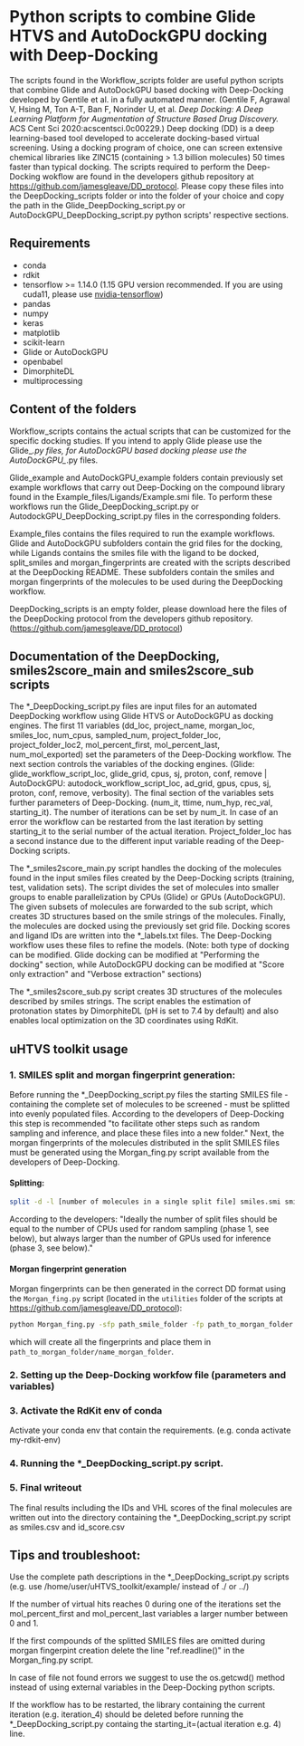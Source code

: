 # Python scripts to combine Glide HTVS and AutoDockGPU docking with Deep-Docking

The scripts found in the Workflow_scripts folder are useful python scripts that combine Glide and AutoDockGPU based docking with Deep-Docking developed by Gentile et al. in a fully automated manner. (Gentile F, Agrawal V, Hsing M, Ton A-T, Ban F, Norinder U, et al. *Deep Docking: A Deep Learning Platform for Augmentation of Structure Based Drug Discovery.* ACS Cent Sci 2020:acscentsci.0c00229.) Deep docking (DD) is a deep learning-based tool developed to accelerate docking-based virtual screening. Using a docking program of choice, one can screen extensive chemical libraries like ZINC15 (containing > 1.3 billion molecules) 50 times faster than typical docking. The scripts required to perform the Deep-Docking wokflow are found in the developers github repository at https://github.com/jamesgleave/DD_protocol. Please copy these files into the DeepDocking_scripts folder or into the folder of your choice and copy the path in the Glide_DeepDocking_script.py or AutoDockGPU_DeepDocking_script.py python scripts' respective sections.

## Requirements
* conda
* rdkit
* tensorflow >= 1.14.0 (1.15 GPU version recommended. If you are using cuda11, please use [nvidia-tensorflow](https://developer.nvidia.com/blog/accelerating-tensorflow-on-a100-gpus/))
* pandas
* numpy
* keras
* matplotlib
* scikit-learn
* Glide or AutoDockGPU
* openbabel
* DimorphiteDL
* multiprocessing

## Content of the folders

Workflow_scripts contains the actual scripts that can be customized for the specific docking studies. If you intend to apply Glide please use the Glide_*.py files, for AutoDockGPU based docking please use the AutoDockGPU_*.py files.

Glide_example and AutoDockGPU_example folders contain previously set example workflows that carry out Deep-Docking on the compound library found in the Example_files/Ligands/Example.smi file. To perform these workflows run the Glide_DeepDocking_script.py or AutodockGPU_DeepDocking_script.py files in the corresponding folders.

Example_files contains the files required to run the example workflows. Glide and AutoDockGPU subfolders contain the grid files for the docking, while Ligands contains the smiles file with the ligand to be docked, split_smiles and morgan_fingerprints are created with the scripts described at the DeepDocking README. These subfolders contain the smiles and morgan fingerprints of the molecules to be used during the DeepDocking workflow.

DeepDocking_scripts is an empty folder, please download here the files of the DeepDocking protocol from the developers github repository. (https://github.com/jamesgleave/DD_protocol)

## Documentation of the DeepDocking, smiles2score_main and smiles2score_sub scripts

The *_DeepDocking_script.py files are input files for an automated DeepDocking workflow using Glide HTVS or AutoDockGPU as docking engines. The first 11 variables (dd_loc, project_name, morgan_loc, smiles_loc, num_cpus, sampled_num, project_folder_loc, project_folder_loc2, mol_percent_first, mol_percent_last, num_mol_exported) set the parameters of the Deep-Docking workflow. The next section controls the variables of the docking engines. (Glide: glide_workflow_script_loc, glide_grid, cpus, sj, proton, conf, remove | AutoDockGPU: autodock_workflow_script_loc, ad_grid, gpus, cpus, sj, proton, conf, remove, verbosity). The final section of the variables sets further parameters of Deep-Docking. (num_it, ttime, num_hyp, rec_val, starting_it). The number of iterations can be set by num_it. In case of an error the workflow can be restarted from the last iteration by setting starting_it to the serial number of the actual iteration. Project_folder_loc has a second instance due to the different input variable reading of the Deep-Docking scripts.

The *_smiles2score_main.py script handles the docking of the molecules found in the input smiles files created by the Deep-Docking scripts (training, test, validation sets). The script divides the set of molecules into smaller groups to enable parallelization by CPUs (Glide) or GPUs (AutoDockGPU). The given subsets of molecules are forwarded to the sub script, which creates 3D structures based on the smile strings of the molecules. Finally, the molecules are docked using the previously set grid file. Docking scores and ligand IDs are written into the *_labels.txt files. The Deep-Docking workflow uses these files to refine the models. (Note: both type of docking can be modified. Glide docking can be modified at "Performing the docking" section, while AutoDockGPU docking can be modified at "Score only extraction" and "Verbose extraction" sections)

The *_smiles2score_sub.py script creates 3D structures of the molecules described by smiles strings. The script enables the estimation of protonation states by DimorphiteDL (pH is set to 7.4 by default) and also enables local optimization on the 3D coordinates using RdKit.

## uHTVS toolkit usage

### 1. SMILES split and morgan fingerprint generation:

Before running the *_DeepDocking_script.py files the starting SMILES file - containing the complete set of molecules to be screened - must be splitted into evenly populated files. According to the developers of Deep-Docking this step is recommended "to facilitate other steps such as random sampling and inference, and place these files into a new folder." Next, the morgan fingerprints of the molecules distributed in the split SMILES files must be generated using the Morgan_fing.py script available from the developers of Deep-Docking.

#### Splitting:

```bash
split -d -l [number of molecules in a single split file] smiles.smi smile_all_ --additional-suffix=.txt
```

According to the developers: "Ideally the number of split files should be equal to the number of CPUs used for random sampling (phase 1, see below), but always larger than the number of GPUs used for inference (phase 3, see below)."

#### Morgan fingerprint generation

Morgan fingerprints can be then generated in the correct DD format using the `Morgan_fing.py` script (located in the `utilities` folder of the scripts at https://github.com/jamesgleave/DD_protocol):

```bash
python Morgan_fing.py -sfp path_smile_folder -fp path_to_morgan_folder -fn name_morgan_folder -tp num_cpus
```

which will create all the fingerprints and place them in `path_to_morgan_folder/name_morgan_folder`.

### 2. Setting up the Deep-Docking workfow file (parameters and variables)

### 3. Activate the RdKit env of conda

Activate your conda env that contain the requirements. (e.g. conda activate my-rdkit-env)

### 4. Running the *_DeepDocking_script.py script.

### 5. Final writeout

The final results including the IDs and VHL scores of the final molecules are written out into the directory containing the *_DeepDocking_script.py script as smiles.csv and id_score.csv

## Tips and troubleshoot:

Use the complete path descriptions in the *_DeepDocking_script.py scripts (e.g. use /home/user/uHTVS_toolkit/example/ instead of ./ or ../)

If the number of virtual hits reaches 0 during one of the iterations set the mol_percent_first and mol_percent_last variables a larger number between 0 and 1.

If the first compounds of the splitted SMILES files are omitted during morgan fingerpint creation delete the line "ref.readline()" in the Morgan_fing.py script.

In case of file not found errors we suggest to use the os.getcwd() method instead of using external variables in the Deep-Docking python scripts.

If the workflow has to be restarted, the library containing the current iteration (e.g. iteration_4) should be deleted before running the *_DeepDocking_script.py containg the starting_it=(actual iteration e.g. 4) line.
